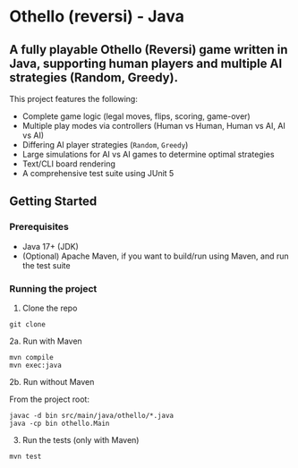 # Othello (reversi) - Java

## A fully playable Othello (Reversi) game written in Java, supporting human players and multiple AI strategies (Random, Greedy).

This project features the following:

- Complete game logic (legal moves, flips, scoring, game-over)
- Multiple play modes via controllers (Human vs Human, Human vs AI, AI vs AI)
- Differing AI player strategies (`Random`, `Greedy`)
- Large simulations for AI vs AI games to determine optimal strategies
- Text/CLI board rendering
- A comprehensive test suite using JUnit 5

## Getting Started

### Prerequisites

- Java 17+ (JDK)
- (Optional) Apache Maven, if you want to build/run using Maven, and run the test suite

### Running the project

1. Clone the repo

```
git clone
```

2a. Run with Maven

```
mvn compile
mvn exec:java
```

2b. Run without Maven

From the project root:

```
javac -d bin src/main/java/othello/*.java
java -cp bin othello.Main
```

3. Run the tests (only with Maven)

```
mvn test
```
